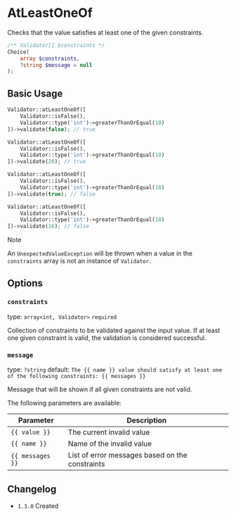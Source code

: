 # AtLeastOneOf

Checks that the value satisfies at least one of the given constraints.

```php
/** Validator[] $constraints */
Choice(
    array $constraints,
    ?string $message = null
);
```

## Basic Usage

```php
Validator::atLeastOneOf([
    Validator::isFalse(),
    Validator::type('int')->greaterThanOrEqual(18)
])->validate(false); // true

Validator::atLeastOneOf([
    Validator::isFalse(),
    Validator::type('int')->greaterThanOrEqual(18)
])->validate(20); // true

Validator::atLeastOneOf([
    Validator::isFalse(),
    Validator::type('int')->greaterThanOrEqual(18)
])->validate(true); // false

Validator::atLeastOneOf([
    Validator::isFalse(),
    Validator::type('int')->greaterThanOrEqual(18)
])->validate(16); // false
```

> [!NOTE]
> An `UnexpectedValueException` will be thrown when a value in the `constraints` array is not an instance of `Validator`.

## Options

### `constraints`

type: `array<int, Validator>` `required`

Collection of constraints to be validated against the input value.
If at least one given constraint is valid, the validation is considered successful.

### `message`

type: `?string` default: `The {{ name }} value should satisfy at least one of the following constraints: {{ messages }}`

Message that will be shown if all given constraints are not valid.

The following parameters are available:

| Parameter        | Description                                     |
|------------------|-------------------------------------------------|
| `{{ value }}`    | The current invalid value                       |
| `{{ name }}`     | Name of the invalid value                       |
| `{{ messages }}` | List of error messages based on the constraints |

## Changelog

- `1.3.0` Created